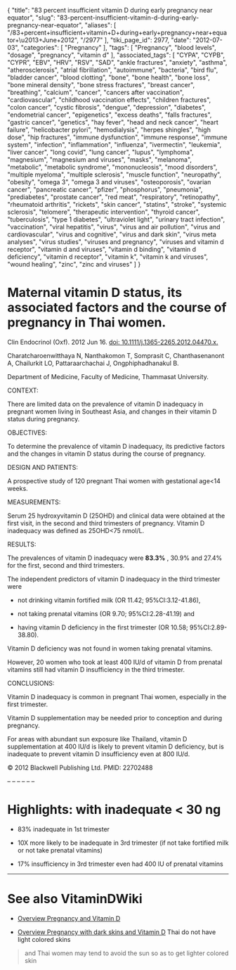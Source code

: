 {
    "title": "83 percent insufficient vitamin D during early pregnancy near equator",
    "slug": "83-percent-insufficient-vitamin-d-during-early-pregnancy-near-equator",
    "aliases": [
        "/83+percent+insufficient+vitamin+D+during+early+pregnancy+near+equator+\u2013+June+2012",
        "/2977"
    ],
    "tiki_page_id": 2977,
    "date": "2012-07-03",
    "categories": [
        "Pregnancy"
    ],
    "tags": [
        "Pregnancy",
        "blood levels",
        "dosage",
        "pregnancy",
        "vitamin d"
    ],
    "associated_tags": [
        "CYPA",
        "CYPB",
        "CYPR",
        "EBV",
        "HRV",
        "RSV",
        "SAD",
        "ankle fractures",
        "anxiety",
        "asthma",
        "atherosclerosis",
        "atrial fibrillation",
        "autoimmune",
        "bacteria",
        "bird flu",
        "bladder cancer",
        "blood clotting",
        "bone",
        "bone health",
        "bone loss",
        "bone mineral density",
        "bone stress fractures",
        "breast cancer",
        "breathing",
        "calcium",
        "cancer",
        "cancers after vaccination",
        "cardiovascular",
        "childhood vaccination effects",
        "children fractures",
        "colon cancer",
        "cystic fibrosis",
        "dengue",
        "depression",
        "diabetes",
        "endometrial cancer",
        "epigenetics",
        "excess deaths",
        "falls fractures",
        "gastric cancer",
        "genetics",
        "hay fever",
        "head and neck cancer",
        "heart failure",
        "helicobacter pylori",
        "hemodialysis",
        "herpes shingles",
        "high dose",
        "hip fractures",
        "immune dysfunction",
        "immune response",
        "immune system",
        "infection",
        "inflammation",
        "influenza",
        "ivermectin",
        "leukemia",
        "liver cancer",
        "long covid",
        "lung cancer",
        "lupus",
        "lymphoma",
        "magnesium",
        "magnesium and viruses",
        "masks",
        "melanoma",
        "metabolic",
        "metabolic syndrome",
        "mononucleosis",
        "mood disorders",
        "multiple myeloma",
        "multiple sclerosis",
        "muscle function",
        "neuropathy",
        "obesity",
        "omega 3",
        "omega 3 and viruses",
        "osteoporosis",
        "ovarian cancer",
        "pancreatic cancer",
        "pfizer",
        "phosphorus",
        "pneumonia",
        "prediabetes",
        "prostate cancer",
        "red meat",
        "respiratory",
        "retinopathy",
        "rheumatoid arthritis",
        "rickets",
        "skin cancer",
        "statins",
        "stroke",
        "systemic sclerosis",
        "telomere",
        "therapeutic intervention",
        "thyroid cancer",
        "tuberculosis",
        "type 1 diabetes",
        "ultraviolet light",
        "urinary tract infection",
        "vaccination",
        "viral hepatitis",
        "virus",
        "virus and air pollution",
        "virus and cardiovascular",
        "virus and cognitive",
        "virus and dark skin",
        "virus meta analyses",
        "virus studies",
        "viruses and pregnancy",
        "viruses and vitamin d receptor",
        "vitamin d and viruses",
        "vitamin d binding",
        "vitamin d deficiency",
        "vitamin d receptor",
        "vitamin k",
        "vitamin k and viruses",
        "wound healing",
        "zinc",
        "zinc and viruses"
    ]
}


# Maternal vitamin D status, its associated factors and the course of pregnancy in Thai women.

Clin Endocrinol (Oxf). 2012 Jun 16. [doi: 10.1111/j.1365-2265.2012.04470.x.](https://doi.org/10.1111/j.1365-2265.2012.04470.x.) 

Charatcharoenwitthaya N, Nanthakomon T, Somprasit C, Chanthasenanont A, Chailurkit LO, Pattaraarchachai J, Ongphiphadhanakul B.

Department of Medicine, Faculty of Medicine, Thammasat University.

CONTEXT:

There are limited data on the prevalence of vitamin D inadequacy in pregnant women living in Southeast Asia, and changes in their vitamin D status during pregnancy.

OBJECTIVES:

To determine the prevalence of vitamin D inadequacy, its predictive factors and the changes in vitamin D status during the course of pregnancy.

DESIGN AND PATIENTS:

A prospective study of 120 pregnant Thai women with gestational age<14 weeks.

MEASUREMENTS:

Serum 25 hydroxyvitamin D (25OHD) and clinical data were obtained at the first visit, in the second and third trimesters of pregnancy. Vitamin D inadequacy was defined as 25OHD<75 nmol/L.

RESULTS:

The prevalences of vitamin D inadequacy were  **83.3%** , 30.9% and 27.4% for the first, second and third trimesters. 

The independent predictors of vitamin D inadequacy in the third trimester were 

* not drinking vitamin fortified milk (OR 11.42; 95%CI:3.12-41.86), 

* not taking prenatal vitamins (OR 9.70; 95%CI:2.28-41.19) and 

* having vitamin D deficiency in the first trimester (OR 10.58; 95%CI:2.89-38.80). 

Vitamin D deficiency was not found in women taking prenatal vitamins. 

However, 20 women who took at least 400 IU/d of vitamin D from prenatal vitamins still had vitamin D insufficiency in the third trimester.

CONCLUSIONS:

Vitamin D inadequacy is common in pregnant Thai women, especially in the first trimester. 

Vitamin D supplementation may be needed prior to conception and during pregnancy. 

For areas with abundant sun exposure like Thailand, vitamin D supplementation at 400 IU/d is likely to prevent vitamin D deficiency, but is inadequate to prevent vitamin D insufficiency even at 800 IU/d. 

© 2012 Blackwell Publishing Ltd. PMID: 22702488

– – – – – – 

# Highlights: with inadequate < 30 ng

* 83% inadequate in 1st trimester

* 10X more likely to be inadequate in 3rd trimester (if not take fortified milk or not take prenatal vitamins)

* 17% insufficiency in 3rd trimester even had 400 IU of prenatal vitamins

- - - - - - - 

# See also VitaminDWiki

* [Overview Pregnancy and Vitamin D](/tags/overview-pregnancy-and-vitamin-d.html)

* [Overview Pregnancy with dark skins and Vitamin D](/tags/overview-pregnancy-with-dark-skins-and-vitamin-d.html) Thai do not have light colored skins 

> and Thai women may tend to avoid the sun so as to get lighter colored skin